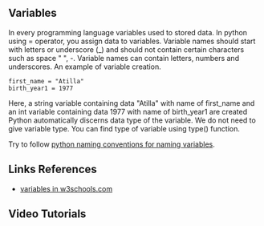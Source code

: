 ## Variables


In every programming language variables used to stored data.
In python using = operator, you assign data to variables.
Variable names should start with letters or underscore (\_) and should not contain certain characters such as space " ", -.
Variable names can contain letters, numbers and underscores.
An example of variable creation.


	first_name = "Atilla"
	birth_year1 = 1977


Here, a string variable containing data "Atilla" with name of first_name and an int variable containing data 1977 with name of birth_year1 are created 
Python automatically discerns data type of the variable.
We do not need to give variable type.
You can find type of variable using type() function.


Try to follow [python naming conventions for naming variables](naming-conventions).



## Links References


- [variables in w3schools.com](https://www.w3schools.com/python/python_variables.asp)

## Video Tutorials
